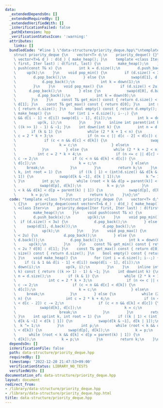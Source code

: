 ```yaml
---
data:
  _extendedDependsOn: []
  _extendedRequiredBy: []
  _extendedVerifiedWith: []
  _isVerificationFailed: false
  _pathExtension: hpp
  _verificationStatusIcon: ':warning:'
  attributes:
    links: []
  bundledCode: "#line 1 \"data-structure/priority_deque.hpp\"\ntemplate <class T>\n\
    struct priority_deque {\n    vector<T> d;\n    priority_deque() {}\n    priority_deque(const\
    \ vector<T>& d_) : d(d_) { make_heap(); }\n    template <class Iter>\n    priority_deque(Iter\
    \ first, Iter last) : d(first, last) {\n        make_heap();\n    }\n    void\
    \ push(const T& x) {\n        int k = d.size();\n        d.push_back(x);\n   \
    \     up(k);\n    }\n    void pop_min() {\n        if (d.size() < 3u) {\n    \
    \        d.pop_back();\n        } else {\n            swap(d[1], d.back());\n\
    \            d.pop_back();\n            int k = down(1);\n            up(k);\n\
    \        }\n    }\n    void pop_max() {\n        if (d.size() < 2u) {\n      \
    \      d.pop_back();\n        } else {\n            swap(d[0], d.back());\n  \
    \          d.pop_back();\n            int k = down(0);\n            up(k);\n \
    \       }\n    }\n    const T& get_min() const { return d.size() < 2u ? d[0] :\
    \ d[1]; }\n    const T& get_max() const { return d[0]; }\n    int size() const\
    \ { return d.size(); }\n    bool empty() const { return d.empty(); }\n    void\
    \ make_heap() {\n        for (int i = d.size(); i--;) {\n            if (i & 1\
    \ && d[i - 1] < d[i]) swap(d[i - 1], d[i]);\n            int k = down(i);\n  \
    \          up(k, i);\n        }\n    }\n    inline int parent(int k) const { return\
    \ ((k >> 1) - 1) & ~1; }\n    int down(int k) {\n        int n = d.size();\n \
    \       if (k & 1) {\n            while (2 * k + 1 < n) {\n                int\
    \ c = 2 * k + 3;\n                if (n <= c || d[c - 2] < d[c]) c -= 2;\n   \
    \             if (c < n && d[c] < d[k]) {\n                    swap(d[k], d[c]);\n\
    \                    k = c;\n                } else\n                    break;\n\
    \            }\n        } else {\n            while (2 * k + 2 < n) {\n      \
    \          int c = 2 * k + 4;\n                if (n <= c || d[c] < d[c - 2])\
    \ c -= 2;\n                if (c < n && d[k] < d[c]) {\n                    swap(d[k],\
    \ d[c]);\n                    k = c;\n                } else\n               \
    \     break;\n            }\n        }\n        return k;\n    }\n    int up(int\
    \ k, int root = 1) {\n        if ((k | 1) < (int)d.size() && d[k & ~1] < d[k |\
    \ 1]) {\n            swap(d[k & ~1], d[k | 1]);\n            k ^= 1;\n       \
    \ }\n        int p;\n        while (root < k && d[p = parent(k)] < d[k]) {\n \
    \           swap(d[p], d[k]);\n            k = p;\n        }\n        while (root\
    \ < k && d[k] < d[p = parent(k) | 1]) {\n            swap(d[p], d[k]);\n     \
    \       k = p;\n        }\n        return k;\n    }\n};\n"
  code: "template <class T>\nstruct priority_deque {\n    vector<T> d;\n    priority_deque()\
    \ {}\n    priority_deque(const vector<T>& d_) : d(d_) { make_heap(); }\n    template\
    \ <class Iter>\n    priority_deque(Iter first, Iter last) : d(first, last) {\n\
    \        make_heap();\n    }\n    void push(const T& x) {\n        int k = d.size();\n\
    \        d.push_back(x);\n        up(k);\n    }\n    void pop_min() {\n      \
    \  if (d.size() < 3u) {\n            d.pop_back();\n        } else {\n       \
    \     swap(d[1], d.back());\n            d.pop_back();\n            int k = down(1);\n\
    \            up(k);\n        }\n    }\n    void pop_max() {\n        if (d.size()\
    \ < 2u) {\n            d.pop_back();\n        } else {\n            swap(d[0],\
    \ d.back());\n            d.pop_back();\n            int k = down(0);\n      \
    \      up(k);\n        }\n    }\n    const T& get_min() const { return d.size()\
    \ < 2u ? d[0] : d[1]; }\n    const T& get_max() const { return d[0]; }\n    int\
    \ size() const { return d.size(); }\n    bool empty() const { return d.empty();\
    \ }\n    void make_heap() {\n        for (int i = d.size(); i--;) {\n        \
    \    if (i & 1 && d[i - 1] < d[i]) swap(d[i - 1], d[i]);\n            int k =\
    \ down(i);\n            up(k, i);\n        }\n    }\n    inline int parent(int\
    \ k) const { return ((k >> 1) - 1) & ~1; }\n    int down(int k) {\n        int\
    \ n = d.size();\n        if (k & 1) {\n            while (2 * k + 1 < n) {\n \
    \               int c = 2 * k + 3;\n                if (n <= c || d[c - 2] < d[c])\
    \ c -= 2;\n                if (c < n && d[c] < d[k]) {\n                    swap(d[k],\
    \ d[c]);\n                    k = c;\n                } else\n               \
    \     break;\n            }\n        } else {\n            while (2 * k + 2 <\
    \ n) {\n                int c = 2 * k + 4;\n                if (n <= c || d[c]\
    \ < d[c - 2]) c -= 2;\n                if (c < n && d[k] < d[c]) {\n         \
    \           swap(d[k], d[c]);\n                    k = c;\n                } else\n\
    \                    break;\n            }\n        }\n        return k;\n   \
    \ }\n    int up(int k, int root = 1) {\n        if ((k | 1) < (int)d.size() &&\
    \ d[k & ~1] < d[k | 1]) {\n            swap(d[k & ~1], d[k | 1]);\n          \
    \  k ^= 1;\n        }\n        int p;\n        while (root < k && d[p = parent(k)]\
    \ < d[k]) {\n            swap(d[p], d[k]);\n            k = p;\n        }\n  \
    \      while (root < k && d[k] < d[p = parent(k) | 1]) {\n            swap(d[p],\
    \ d[k]);\n            k = p;\n        }\n        return k;\n    }\n};"
  dependsOn: []
  isVerificationFile: false
  path: data-structure/priority_deque.hpp
  requiredBy: []
  timestamp: '2022-12-20 21:47:53+09:00'
  verificationStatus: LIBRARY_NO_TESTS
  verifiedWith: []
documentation_of: data-structure/priority_deque.hpp
layout: document
redirect_from:
- /library/data-structure/priority_deque.hpp
- /library/data-structure/priority_deque.hpp.html
title: data-structure/priority_deque.hpp
---
```

